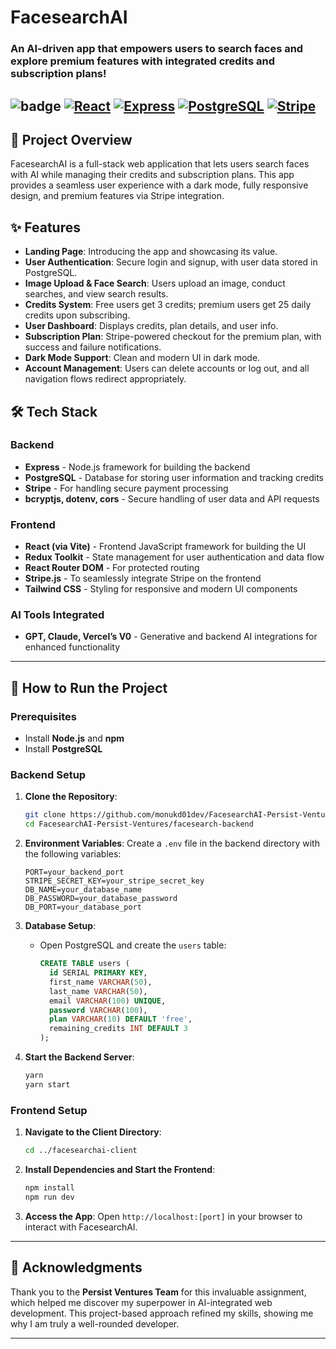 
# FacesearchAI

### An AI-driven app that empowers users to search faces and explore premium features with integrated credits and subscription plans!

![badge](https://img.shields.io/badge/version-1.0.0-brightgreen) [![React](https://img.shields.io/badge/Frontend-React-blue)](https://reactjs.org/) [![Express](https://img.shields.io/badge/Backend-Express-green)](https://expressjs.com/) [![PostgreSQL](https://img.shields.io/badge/Database-PostgreSQL-blue)](https://www.postgresql.org/) [![Stripe](https://img.shields.io/badge/Payment-Stripe-red)](https://stripe.com/) 
---

## 🚀 Project Overview
FacesearchAI is a full-stack web application that lets users search faces with AI while managing their credits and subscription plans. This app provides a seamless user experience with a dark mode, fully responsive design, and premium features via Stripe integration.

## ✨ Features
- **Landing Page**: Introducing the app and showcasing its value.
- **User Authentication**: Secure login and signup, with user data stored in PostgreSQL.
- **Image Upload & Face Search**: Users upload an image, conduct searches, and view search results.
- **Credits System**: Free users get 3 credits; premium users get 25 daily credits upon subscribing.
- **User Dashboard**: Displays credits, plan details, and user info.
- **Subscription Plan**: Stripe-powered checkout for the premium plan, with success and failure notifications.
- **Dark Mode Support**: Clean and modern UI in dark mode.
- **Account Management**: Users can delete accounts or log out, and all navigation flows redirect appropriately.

## 🛠 Tech Stack
### Backend
- **Express** - Node.js framework for building the backend
- **PostgreSQL** - Database for storing user information and tracking credits
- **Stripe** - For handling secure payment processing
- **bcryptjs, dotenv, cors** - Secure handling of user data and API requests

### Frontend
- **React (via Vite)** - Frontend JavaScript framework for building the UI
- **Redux Toolkit** - State management for user authentication and data flow
- **React Router DOM** - For protected routing
- **Stripe.js** - To seamlessly integrate Stripe on the frontend
- **Tailwind CSS** - Styling for responsive and modern UI components

### AI Tools Integrated
- **GPT, Claude, Vercel’s V0** - Generative and backend AI integrations for enhanced functionality

---

## 🚀 How to Run the Project

### Prerequisites
- Install **Node.js** and **npm**
- Install **PostgreSQL**

### Backend Setup
1. **Clone the Repository**:
   ```bash
   git clone https://github.com/monukd01dev/FacesearchAI-Persist-Ventures.git
   cd FacesearchAI-Persist-Ventures/facesearch-backend
   ```
2. **Environment Variables**: Create a `.env` file in the backend directory with the following variables:
   ```env
   PORT=your_backend_port
   STRIPE_SECRET_KEY=your_stripe_secret_key
   DB_NAME=your_database_name
   DB_PASSWORD=your_database_password
   DB_PORT=your_database_port
   ```
3. **Database Setup**:
   - Open PostgreSQL and create the `users` table:
     ```sql
     CREATE TABLE users (
       id SERIAL PRIMARY KEY,
       first_name VARCHAR(50),
       last_name VARCHAR(50),
       email VARCHAR(100) UNIQUE,
       password VARCHAR(100),
       plan VARCHAR(10) DEFAULT 'free',
       remaining_credits INT DEFAULT 3
     );
     ```

4. **Start the Backend Server**:
   ```bash
   yarn
   yarn start
   ```

### Frontend Setup
1. **Navigate to the Client Directory**:
   ```bash
   cd ../facesearchai-client
   ```
2. **Install Dependencies and Start the Frontend**:
   ```bash
   npm install
   npm run dev
   ```

3. **Access the App**: Open `http://localhost:[port]` in your browser to interact with FacesearchAI.

---

## 🙏 Acknowledgments
Thank you to the **Persist Ventures Team** for this invaluable assignment, which helped me discover my superpower in AI-integrated web development. This project-based approach refined my skills, showing me why I am truly a well-rounded developer.

---

